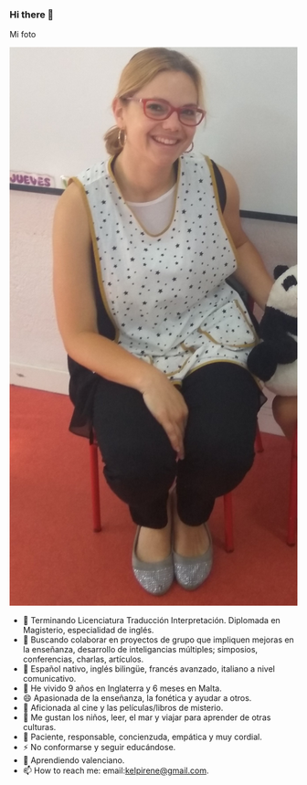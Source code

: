 ### Hi there 👋



Mi foto

![Mi foto de perfil](https://github.com/IRENESANCHEZFUENTES/images/blob/f54658c7ff9b8c37acdb789f334e1ca8275f394d/Irene1.jpg)



- 🔭 Terminando Licenciatura Traducción Interpretación. Diplomada en Magisterio, especialidad de inglés.
- 👯 Buscando colaborar en proyectos de grupo que impliquen mejoras en la enseñanza, desarrollo de inteligancias múltiples; simposios, conferencias, charlas, artículos.
- 💬 Español nativo, inglés bilingüe, francés avanzado, italiano a nivel comunicativo.
- 🧳 He vivido 9 años en Inglaterra y 6 meses en Malta. 
- 😄 Apasionada de la enseñanza, la fonética y ayudar a otros.
- 🎥 Aficionada al cine y las películas/libros de misterio. 
- 🚸 Me gustan los niños, leer, el mar y viajar para aprender de otras culturas.
- 🐢 Paciente, responsable, concienzuda, empática y muy cordial.
- ⚡ No conformarse y seguir educándose.
- 🌱 Aprendiendo valenciano.
- 📫 How to reach me: email:kelpirene@gmail.com.
